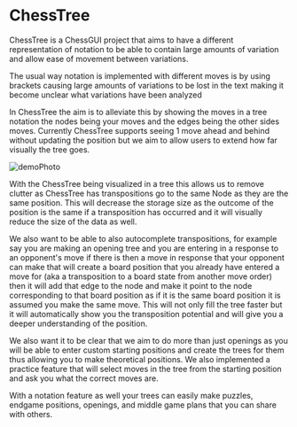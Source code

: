 # ChessTree

ChessTree is a ChessGUI project that aims to have a different representation of notation to be able to contain large amounts of variation and allow ease of movement between variations.  

The usual way notation is implemented with different moves is by using brackets causing large amounts of variations to be lost in the text making it become unclear what variations have been analyzed 

In ChessTree the aim is to alleviate this by showing the moves in a tree notation the nodes being your moves and the edges being the other sides moves. Currently ChessTree supports seeing 1 move ahead and behind without updating the position but we aim to allow users to extend how far visually the tree goes. 

![demoPhoto](https://github.com/PatrikKelemen/ChessTree/assets/43449969/0faa0326-f02c-452d-a29f-092ecad6c2a4)

With the ChessTree being visualized in a tree this allows us to remove clutter as ChessTree has transpositions go to the same Node as they are the same position. This will decrease the storage size as the outcome of the position is the same if a transposition has occurred and it will visually reduce the size of the data as well. 

We also want to be able to also autocomplete transpositions, for example say you are making an opening tree and you are entering in a response to an opponent's move if there is then a move in response that your opponent can make that will create a board position that you already have entered a move for (aka a transposition to a board state from another move order) then it will add that edge to the node and make it point to the node corresponding to that board position as if it is the same board position it is assumed you make the same move. This will not only fill the tree faster but it will automatically show you the transposition potential and will give you a deeper understanding of the position.

We also want it to be clear that we aim to do more than just openings  as you will be able to enter custom starting positions and create the trees for them thus allowing you to make theoretical positions. We also implemented  a practice feature that will select moves in the tree from the starting position and ask you what the correct moves are. 

With a notation feature as well your trees can easily make puzzles, endgame positions, openings, and middle game plans that you can share with others. 
